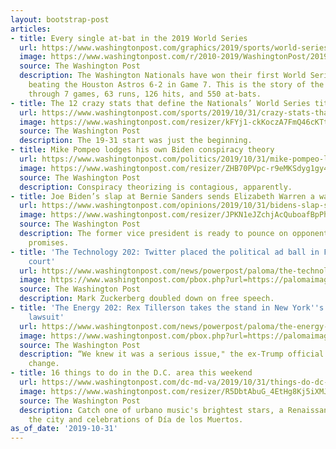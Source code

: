 ```yaml
---
layout: bootstrap-post
articles:
- title: Every single at-bat in the 2019 World Series
  url: https://www.washingtonpost.com/graphics/2019/sports/world-series-at-bat/
  image: https://www.washingtonpost.com/r/2010-2019/WashingtonPost/2019/10/31/Sports/Graphics/promo-atbats.jpg
  source: The Washington Post
  description: The Washington Nationals have won their first World Series title, after
    beating the Houston Astros 6-2 in Game 7. This is the story of the final series,
    through 7 games, 63 runs, 126 hits, and 550 at-bats.
- title: The 12 crazy stats that define the Nationals’ World Series title
  url: https://www.washingtonpost.com/sports/2019/10/31/crazy-stats-that-define-nationals-world-series-title/
  image: https://www.washingtonpost.com/resizer/kFYj1-ckKoczA7FmQ46cKTtaQEY=/1440x0/smart/arc-anglerfish-washpost-prod-washpost.s3.amazonaws.com/public/AUYCQQX3VMI6THQCDVC4WPP2R4.jpg
  source: The Washington Post
  description: The 19-31 start was just the beginning.
- title: Mike Pompeo lodges his own Biden conspiracy theory
  url: https://www.washingtonpost.com/politics/2019/10/31/mike-pompeo-lodges-his-own-biden-conspiracy-theory/
  image: https://www.washingtonpost.com/resizer/ZHB70PVpc-r9eMKSdyg1gy4l22M=/1440x0/smart/arc-anglerfish-washpost-prod-washpost.s3.amazonaws.com/public/HKZWBFH3QYI6THQCDVC4WPP2R4.jpg
  source: The Washington Post
  description: Conspiracy theorizing is contagious, apparently.
- title: Joe Biden’s slap at Bernie Sanders sends Elizabeth Warren a warning
  url: https://www.washingtonpost.com/opinions/2019/10/31/bidens-slap-sanders-sends-warren-warning/
  image: https://www.washingtonpost.com/resizer/JPKN1eJZchjAcQuboafBpPhjHRU=/1440x0/smart/arc-anglerfish-washpost-prod-washpost.s3.amazonaws.com/public/2CY45VH3JUI6THQCDVC4WPP2R4.jpg
  source: The Washington Post
  description: The former vice president is ready to pounce on opponents' Medicare-for-all
    promises.
- title: 'The Technology 202: Twitter placed the political ad ball in Facebook''s
    court'
  url: https://www.washingtonpost.com/news/powerpost/paloma/the-technology-202/2019/10/31/the-technology-202-twitter-placed-the-political-ad-ball-in-facebook-s-court/5db9dcc688e0fa5ad928dbba/
  image: https://www.washingtonpost.com/pbox.php?url=https://palomaimages.washingtonpost.com/pr2/d1d70a2359ec71a3fcdf791dd38d27ab-680-453-70-8-TWMN5BGLNEI6TFQVR4NDFFROAQ.jpg&w=1484&op=resize&opt=1&filter=antialias&t=20170517
  source: The Washington Post
  description: Mark Zuckerberg doubled down on free speech.
- title: 'The Energy 202: Rex Tillerson takes the stand in New York''s climate change
    lawsuit'
  url: https://www.washingtonpost.com/news/powerpost/paloma/the-energy-202/2019/10/31/the-energy-202-rex-tillerson-takes-the-stand-in-new-york-s-climate-change-lawsuit/5db9b76b602ff10cf14f9876/
  image: https://www.washingtonpost.com/pbox.php?url=https://palomaimages.washingtonpost.com/pr2/add52b0f99f7589c8aad67682d02cd7d-680-453-70-8-RKKFB2H3HYI6THQCDVC4WPP2R4.jpg&w=1484&op=resize&opt=1&filter=antialias&t=20170517
  source: The Washington Post
  description: “We knew it was a serious issue," the ex-Trump official said of climate
    change.
- title: 16 things to do in the D.C. area this weekend
  url: https://www.washingtonpost.com/dc-md-va/2019/10/31/things-do-dc-area-this-weekend/
  image: https://www.washingtonpost.com/resizer/R5DbtAbuG_4EtHg8Kj5iXMJqbi4=/1440x0/smart/arc-anglerfish-washpost-prod-washpost.s3.amazonaws.com/public/L5ZIBHAFSII6DJIJOFMRWTYXJE.jpg
  source: The Washington Post
  description: Catch one of urbano music's brightest stars, a Renaissance Faire in
    the city and celebrations of Día de los Muertos.
as_of_date: '2019-10-31'
---
```



